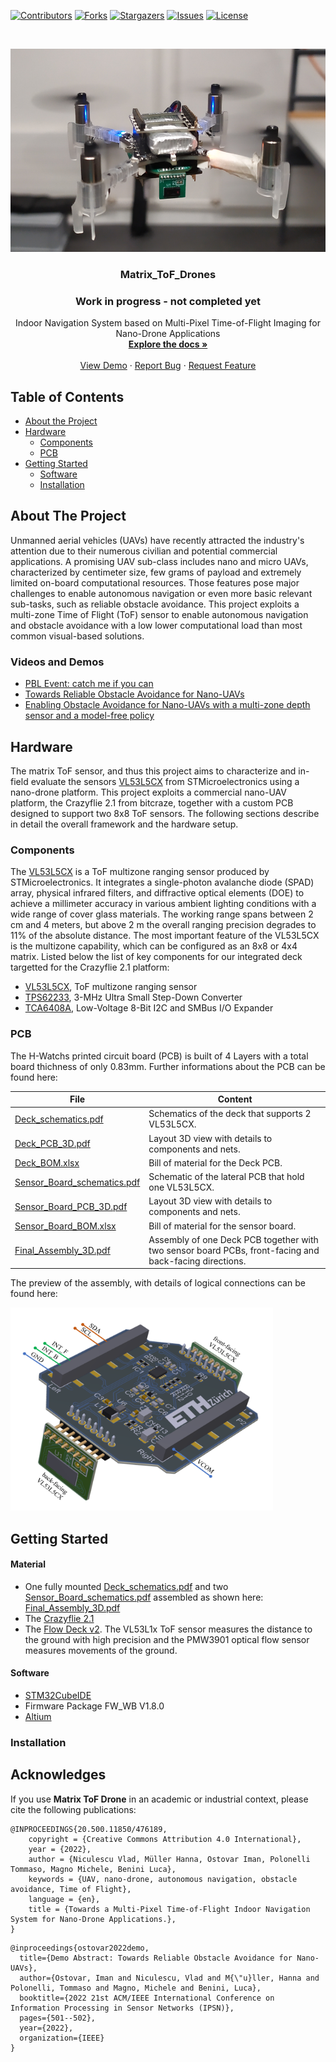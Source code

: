 <!--
*** Template source: https://github.com/othneildrew/Best-README-Template/blob/master/README.md
-->

<!-- PROJECT SHIELDS -->
<!--
*** I'm using markdown "reference style" links for readability.
*** Reference links are enclosed in brackets [ ] instead of parentheses ( ).
*** See the bottom of this document for the declaration of the reference variables
*** for contributors-url, forks-url, etc. This is an optional, concise syntax you may use.
*** https://www.markdownguide.org/basic-syntax/#reference-style-links
-->
[![Contributors][contributors-shield]][contributors-url]
[![Forks][forks-shield]][forks-url]
[![Stargazers][stars-shield]][stars-url]
[![Issues][issues-shield]][issues-url]
[![License][license-shield]][license-url]



<!-- PROJECT LOGO -->
<br />
<p align="center">
  <a href="https://github.com/ETH-PBL/H-Watch">
    <img src="pics/drone.png" alt="Logo" width="620" height="325">
  </a>

  <h3 align="center">Matrix_ToF_Drones</h3>
  <h3 align="center">Work in progress - not completed yet</h3>

  <p align="center">
    Indoor Navigation System based on Multi-Pixel Time-of-Flight Imaging for Nano-Drone Applications
    <br />
    <a href="https://github.com/ETH-PBL/Matrix_ToF_Drones"><strong>Explore the docs »</strong></a>
    <br />
    <br />
    <a href="https://youtu.be/FyipTqjBGuM">View Demo</a>
    ·
    <a href="https://github.com/ETH-PBL/Matrix_ToF_Drones/issues">Report Bug</a>
    ·
    <a href="https://github.com/ETH-PBL/Matrix_ToF_Drones/issues">Request Feature</a>
  </p>
</p>


<!-- TABLE OF CONTENTS -->
## Table of Contents

* [About the Project](#about-the-project)
* [Hardware](#hardware)
  * [Components](#hardware)
  * [PCB](#pcb) 
* [Getting Started](#getting-started)
  * [Software](#software)
  * [Installation](#installation)
  


<!-- ABOUT THE PROJECT -->
## About The Project

Unmanned aerial vehicles (UAVs) have recently attracted the industry's attention due to their numerous civilian and potential commercial applications.
A promising UAV sub-class includes nano and micro UAVs, characterized by centimeter size, few grams of payload and extremely limited on-board computational resources. 
Those features pose major challenges to enable autonomous navigation or even more basic relevant sub-tasks, such as reliable obstacle avoidance. This project exploits a multi-zone Time of Flight (ToF) sensor to enable autonomous navigation and obstacle avoidance with a low lower computational load than most common visual-based solutions. 

### Videos and Demos
* [PBL Event: catch me if you can][video1_url]
* [Towards Reliable Obstacle Avoidance for Nano-UAVs][video2_url]
* [Enabling Obstacle Avoidance for Nano-UAVs with a multi-zone depth sensor and a model-free policy][video3_url]


## Hardware

The matrix ToF sensor, and thus this project aims to characterize and in-field evaluate the sensors <a href="www.st.com/en/imaging-and-photonics-solutions/vl53l5cx.html">VL53L5CX</a> from STMicroelectronics using a nano-drone platform. This project exploits a commercial nano-UAV platform, the Crazyflie 2.1 from bitcraze, together with a custom PCB designed to support two 8x8 ToF sensors. The following sections describe in detail the overall framework and the hardware setup.

### Components
The <a href="www.st.com/en/imaging-and-photonics-solutions/vl53l5cx.html">VL53L5CX</a> is a ToF multizone ranging sensor produced by STMicroelectronics. 
It integrates a single-photon avalanche diode (SPAD) array, physical infrared filters, and diffractive optical elements (DOE) to achieve a millimeter accuracy in various ambient lighting conditions with a wide range of cover glass materials. The working range spans between 2 cm and 4 meters, but above 2 m the overall ranging precision degrades to 11% of the absolute distance. The most important feature of the VL53L5CX is the multizone capability, which can be configured as an 8x8 or 4x4 matrix. 
Listed below the list of key components for our integrated deck targetted for the Crazyflie 2.1 platform: 

* [VL53L5CX][VL53L5CX_url],       ToF multizone ranging sensor
* [TPS62233][tps62233_url],       3-MHz Ultra Small Step-Down Converter
* [TCA6408A][tca6408a_url],       Low-Voltage 8-Bit I2C and SMBus I/O Expander

### PCB 
The H-Watchs printed circuit board (PCB) is built of 4 Layers with a total board thichness of only 0.83mm. Further informations about the PCB can be found here:

File                                  | Content
--------------------------------------|--------
[Deck_schematics.pdf]                 | Schematics of the deck that supports 2 VL53L5CX.  
[Deck_PCB_3D.pdf]                     | Layout 3D view with details to components and nets.
[Deck_BOM.xlsx]			      | Bill of material for the Deck PCB.
[Sensor_Board_schematics.pdf]         | Schematic of the lateral PCB that hold one VL53L5CX.
[Sensor_Board_PCB_3D.pdf]             | Layout 3D view with details to components and nets.
[Sensor_Board_BOM.xlsx]               | Bill of material for the sensor board.
[Final_Assembly_3D.pdf]               | Assembly of one Deck PCB together with two sensor board PCBs, front-facing and back-facing directions. 


The preview of the assembly, with details of logical connections can be found here:

<a href="https://github.com/ETH-PBL/H-Watch">
    <img src="pics/cad.png" alt="Logo" width="420" height="325">
</a>

<!-- GETTING STARTED -->

## Getting Started

#### Material

* One fully mounted [Deck_schematics.pdf] and two [Sensor_Board_schematics.pdf] assembled as shown here: [Final_Assembly_3D.pdf]
* The [Crazyflie 2.1][crazyflie_url]
* The [Flow Deck v2][flowdeck_url]. The VL53L1x ToF sensor measures the distance to the ground with high precision and the PMW3901 optical flow sensor measures movements of the ground.

#### Software

* [STM32CubeIDE][stmcubeIDE_url]
* Firmware Package FW_WB V1.8.0
* [Altium][altium_url]

### Installation



## Acknowledges

If you use **Matrix ToF Drone** in an academic or industrial context, please cite the following publications:

~~~~
@INPROCEEDINGS{20.500.11850/476189,
	copyright = {Creative Commons Attribution 4.0 International},
	year = {2022},
	author = {Niculescu Vlad, Müller Hanna, Ostovar Iman, Polonelli Tommaso, Magno Michele, Benini Luca},
	keywords = {UAV, nano-drone, autonomous navigation, obstacle avoidance, Time of Flight},
	language = {en},
	title = {Towards a Multi-Pixel Time-of-Flight Indoor Navigation System for Nano-Drone Applications.},
}
~~~~

~~~~
@inproceedings{ostovar2022demo,
  title={Demo Abstract: Towards Reliable Obstacle Avoidance for Nano-UAVs},
  author={Ostovar, Iman and Niculescu, Vlad and M{\"u}ller, Hanna and Polonelli, Tommaso and Magno, Michele and Benini, Luca},
  booktitle={2022 21st ACM/IEEE International Conference on Information Processing in Sensor Networks (IPSN)},
  pages={501--502},
  year={2022},
  organization={IEEE}
}
~~~~


<!-- MARKDOWN LINKS & IMAGES -->
<!-- https://www.markdownguide.org/basic-syntax/#reference-style-links -->

<!--Subsection Hardware-->
[VL53L5CX_url]:     www.st.com/en/imaging-and-photonics-solutions/vl53l5cx.html
[tps62233_url]:     https://www.ti.com/lit/ds/symlink/tps62230.pdf?ts=1642068933103&ref_url=https%253A%252F%252Fwww.ti.com%252Fproduct%252FTPS62230
[tca6408a_url]:     https://www.ti.com/lit/ds/symlink/tca6408a.pdf?ts=1642063709908&ref_url=https%253A%252F%252Fwww.ti.com%252Fproduct%252FTCA6408A
[crazyflie_url]:    https://www.bitcraze.io/products/crazyflie-2-1/
[flowdeck_url]:     https://store.bitcraze.io/collections/decks/products/flow-deck-v2

<!--Subsection PCB-->

[Deck_schematics.pdf]:                    /Hardware/TofDeck/TofDeck.pdf
[Deck_PCB_3D.pdf]:                        /Hardware/TofDeck/Deck_3D.pdf
[Deck_BOM.xlsx]:                          /Hardware/TofDeck/BOM_TofDeck.xlsx
[Sensor_Board_schematics.pdf]:            /Hardware/SensorBoard/SensorBoard.pdf
[Sensor_Board_PCB_3D.pdf]:                /Hardware/SensorBoard/SensorPCB_3D.pdf
[Sensor_Board_BOM.xlsx]:                  /Hardware/SensorBoard/BOM_SensorBoard.xlsx
[Final_Assembly_3D.pdf]:                  /Hardware/MultiBoard_Project/Outputs/Assembly1.pdf




[stmcubeIDE_url]:	https://www.st.com/en/development-tools/stm32cubeide.html
[altium_url]:	        https://www.altium.com/
[video1_url]:	        https://youtu.be/FyipTqjBGuM
[video2_url]:	        https://youtu.be/m9-spY1ruAQ
[video3_url]:	        https://youtu.be/eR2RfNcEVSU


[contributors-shield]: https://img.shields.io/github/contributors/ETH-PBL/Matrix_ToF_Drones.svg?style=flat-square
[contributors-url]: https://github.com/ETH-PBL/Matrix_ToF_Drones/graphs/contributors
[forks-shield]: https://img.shields.io/github/forks/ETH-PBL/Matrix_ToF_Drones.svg?style=flat-square
[forks-url]: https://github.com/ETH-PBL/Matrix_ToF_Drones/network/members
[stars-shield]: https://img.shields.io/github/stars/ETH-PBL/Matrix_ToF_Drones.svg?style=flat-square
[stars-url]: https://github.com/ETH-PBL/Matrix_ToF_Drones/stargazers
[issues-shield]: https://img.shields.io/github/issues/ETH-PBL/Matrix_ToF_Drones.svg?style=flat-square
[issues-url]: https://github.com/ETH-PBL/Matrix_ToF_Drones/issues
[license-shield]: https://img.shields.io/github/license/ETH-PBL/Matrix_ToF_Drones.svg?style=flat-square
[license-url]: https://github.com/ETH-PBL/Matrix_ToF_Drones/blob/master/LICENSE
[product-screenshot]: pics/drone.png
